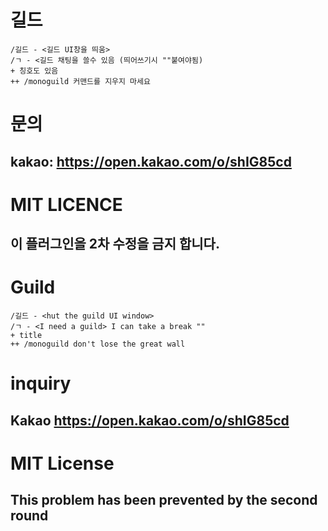 # 길드
```
/길드 - <길드 UI창을 띄움>
/ㄱ - <길드 채팅을 쓸수 있음 (띄어쓰기시 ""붙여야됨)
+ 칭호도 있음
++ /monoguild 커맨드를 지우지 마세요
```
# 문의

## kakao: https://open.kakao.com/o/shIG85cd

# MIT LICENCE

## 이 플러그인을 2차 수정을 금지 합니다.

# Guild
```
/길드 - <hut the guild UI window>
/ㄱ - <I need a guild> I can take a break ""
+ title
++ /monoguild don't lose the great wall
```
# inquiry

## Kakao https://open.kakao.com/o/shIG85cd

# MIT License

## This problem has been prevented by the second round
